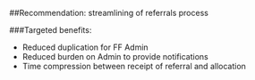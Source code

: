 ##Recommendation: streamlining of referrals process

###Targeted benefits:
+ Reduced duplication for FF Admin
+ Reduced burden on Admin to provide notifications
+ Time compression between receipt of referral and allocation
